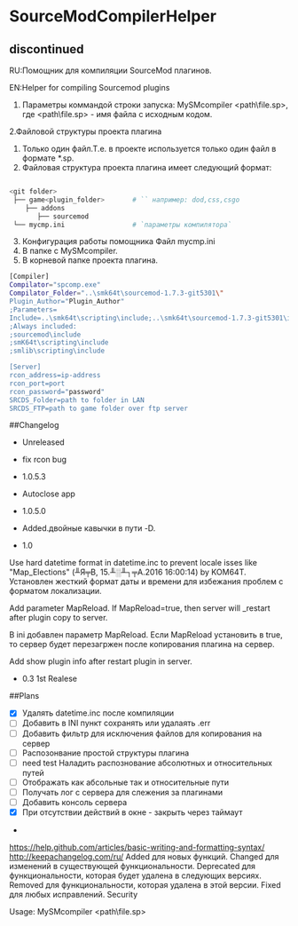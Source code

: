 # SourceModCompilerHelper

discontinued
---
RU:Помощник для компиляции SourceMod плагинов. 

EN:Helper for compiling Sourcemod plugins

1. Параметры коммандой строки запуска:
MySMcompiler <path\file.sp>, где <path\file.sp> - имя файла с исходным кодом. 

2.Файловой структуры проекта плагина
1. Только один файл.Т.е. в проекте используется только один файл в формате *.sp.
2. Файловая структура проекта плагина имеет следующий формат:
```sh

<git folder> 
 ├── game<plugin_folder>       # `` например: dod,css,csgo
    ├── addons
       ├── sourcemod
 └── mycmp.ini                 # `параметры компилятора`
```

3. Конфигурация работы помощника
Файл mycmp.ini 
1. В папке с MySMcompiler.
2. В корневой папке проекта плагина.
```sh
[Compiler]
Compilator="spcomp.exe" 
Compilator_Folder="..\smk64t\sourcemod-1.7.3-git5301\"
Plugin_Author="Plugin_Author"
;Parameters=
Include=..\smk64t\scripting\include;..\smk64t\sourcemod-1.7.3-git5301\include;..\smk64t\smlib\scripting\include;
;Always included:
;sourcemod\include 
;smK64t\scripting\include
;smlib\scripting\include

[Server]
rcon_address=ip-address
rcon_port=port
rcon_password="password"
SRCDS_Folder=path to folder in LAN
SRCDS_FTP=path to game folder over ftp server
```



##Changelog 
* Unreleased 
- fix rcon bug
* 1.0.5.3  
-  Autoclose app 
* 1.0.5.0  
 - Added.двойные кавычки в пути -D.  
* 1.0

Use hard datetime format in datetime.inc to prevent locale isses  like "Map_Elections" (╨Я╤В, 15.╨░╨┐╤А.2016 16:00:14) by KOM64T. 
Установлен жесткий формат даты и времени для избежания проблем с форматом локализации.

Add parameter MapReload. If MapReload=true, then server will _restart after plugin copy to server. 

В ini добавлен параметр MapReload. Если MapReload установить в true, то сервер будет перезагржен после копирования плагина на сервер.  

Add show plugin info after restart plugin in server.

* 0.3 1st Realese


##Plans

- [x] Удалять datetime.inc после компиляции
- [ ] Добавить в INI пункт сохранять или удалаять .err
- [ ] Добавить фильтр для исключения файлов для копирования на сервер
- [ ] Распозонвание простой структуры плагина
- [ ] need test  Наладить распознование абсолютных и относительных путей 
- [ ] Отображать как абсольные так и относительные пути
- [ ] Получать лог с сервера для слежения за плагинами 
- [ ] Добавить консоль сервера
- [x] При отсутствии действий в окне - закрыть через таймаут
- 


 
https://help.github.com/articles/basic-writing-and-formatting-syntax/
http://keepachangelog.com/ru/
Added для новых функций.
Changed для изменений в существующей функциональности.
Deprecated для функциональности, которая будет удалена в следующих версиях.
Removed для функциональности, которая удалена в этой версии.
Fixed для любых исправлений.
Security 

Usage: MySMcompiler <path\file.sp>
